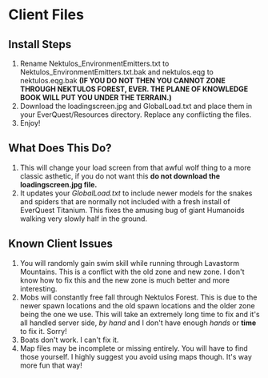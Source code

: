 # Client Files

## Install Steps
1. Rename Nektulos_EnvironmentEmitters.txt to Nektulos_EnvironmentEmitters.txt.bak and nektulos.eqg to nektulos.eqg.bak **(IF YOU DO NOT THEN YOU CANNOT ZONE THROUGH NEKTULOS FOREST, EVER. THE PLANE OF KNOWLEDGE BOOK WILL PUT YOU UNDER THE TERRAIN.)**
2. Download the loadingscreen.jpg and GlobalLoad.txt and place them in your EverQuest/Resources directory. Replace any conflicting the files.
3. Enjoy!

## What Does This Do?
1. This will change your load screen from that awful wolf thing to a more classic asthetic, if you do not want this **do not download the loadingscreen.jpg file.**
2. It updates your *GlobalLoad.txt* to include newer models for the snakes and spiders that are normally not included with a fresh install of EverQuest Titanium. This fixes the amusing bug of giant Humanoids walking very slowly half in the ground.

## Known Client Issues
1. You will randomly gain swim skill while running through Lavastorm Mountains. This is a conflict with the old zone and new zone. I don't know how to fix this and the new zone is much better and more interesting.
2. Mobs will constantly free fall through Nektulos Forest. This is due to the newer spawn locations and the old spawn locations and the older zone being the one we use. This will take an extremely long time to fix and it's all handled server side, *by hand* and I don't have enough *hands* or **time** to fix it. Sorry!
3. Boats don't work. I can't fix it.
4. Map files may be incomplete or missing entirely. You will have to find those yourself. I highly suggest you avoid using maps though. It's way more fun that way!
